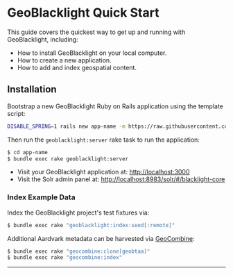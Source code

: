 # GeoBlacklight Quick Start
This guide covers the quickest way to get up and running with GeoBlacklight, including:

 - How to install GeoBlacklight on your local computer.
 - How to create a new application.
 - How to add and index geospatial content.   

## Installation

  Bootstrap a new GeoBlacklight Ruby on Rails application using the template script:

```bash
DISABLE_SPRING=1 rails new app-name -m https://raw.githubusercontent.com/geoblacklight/geoblacklight/main/template.rb
```
  Then run the `geoblacklight:server` rake task to run the application:

```bash
$ cd app-name
$ bundle exec rake geoblacklight:server
```

* Visit your GeoBlacklight application at: [http://localhost:3000](http://localhost:3000)
* Visit the Solr admin panel at: [http://localhost:8983/solr/#/blacklight-core](http://localhost:8983/solr/#/blacklight-core)

### Index Example Data

Index the GeoBlacklight project's test fixtures via:

```bash
$ bundle exec rake "geoblacklight:index:seed[:remote]"
```

Additional Aardvark metadata can be harvested via [GeoCombine](https://github.com/OpenGeoMetadata/GeoCombine):

```bash
$ bundle exec rake "geocombine:clone[geobtaa]"
$ bundle exec rake "geocombine:index"
```
---
